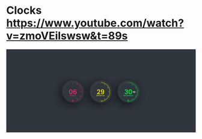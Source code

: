 # Clocks https://www.youtube.com/watch?v=zmoVEilswsw&t=89s
<p align="center">
  <img src="preview.png" alt="preview del proyecto" width="600">
</p>